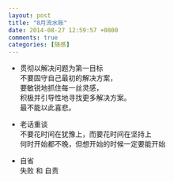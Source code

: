 ```yaml
---
layout: post
title: "8月流水账"
date: 2014-08-27 12:59:57 +0800
comments: true
categories: [随感]
---
```


- 贯彻以解决问题为第一目标  
不要固守自己最初的解决方案，   
要敏锐地抓住每一丝灵感，  
积极并引导性地寻找更多解决方案。  
最不能以此喜悲。  

- 老话重谈  
不要花时间在犹豫上，而要花时间在坚持上  
何时开始都不晚，但想开始的时候一定要能开始  

- 自省  
失败
和
自责
